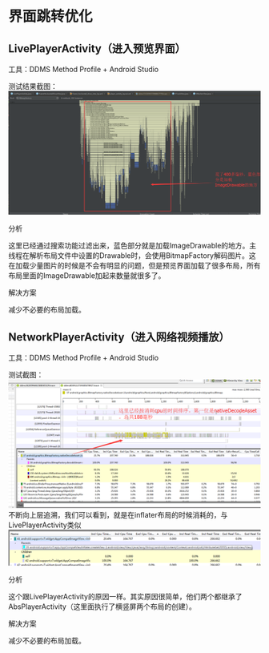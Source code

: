 # 界面跳转优化

## LivePlayerActivity（进入预览界面）

工具：DDMS Method Profile  + Android Studio

测试结果截图：
![](QQ截图20161014180643.png)

分析

这里已经通过搜索功能过滤出来，蓝色部分就是加载ImageDrawable的地方。主线程在解析布局文件中设置的Drawable时，会使用BitmapFactory解码图片。这在加载少量图片的时候是不会有明显的问题，但是预览界面加载了很多布局，所有布局里面的ImageDrawable加起来数量就很多了。

解决方案

减少不必要的布局加载。


## NetworkPlayerActivity（进入网络视频播放）

工具：DDMS Method Profile  + Android Studio

测试截图：
![](QQ截图20161014190201.png)
不断向上层追溯，我们可以看到，就是在inflater布局的时候消耗的，与LivePlayerActivity类似
![](QQ截图20161014190422.png)

分析

这个跟LivePlayerActivity的原因一样。其实原因很简单，他们两个都继承了AbsPlayerActivity（这里面执行了横竖屏两个布局的创建）。

解决方案

减少不必要的布局加载。


